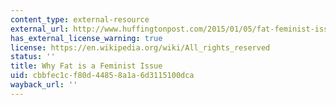 ```yaml
---
content_type: external-resource
external_url: http://www.huffingtonpost.com/2015/01/05/fat-feminist-issue_n_6414192.html
has_external_license_warning: true
license: https://en.wikipedia.org/wiki/All_rights_reserved
status: ''
title: Why Fat is a Feminist Issue
uid: cbbfec1c-f80d-4485-8a1a-6d3115100dca
wayback_url: ''
---
```

